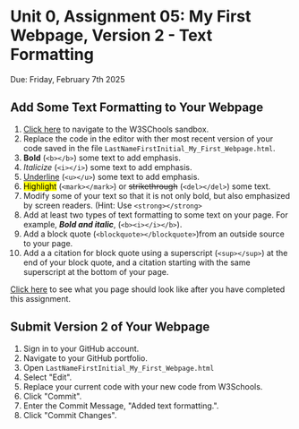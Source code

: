 # Unit 0, Assignment 05: My First Webpage, Version 2 - Text Formatting
Due: Friday, February 7th 2025

## Add Some Text Formatting to Your Webpage

1. [Click here](https://www.w3schools.com/html/tryit.asp?filename=tryhtml_intro) to navigate to the W3SChools sandbox.
2. Replace the code in the editor with ther most recent version of your code saved in the file `LastNameFirstInitial_My_First_Webpage.html`.
3. **Bold** (`<b></b>`) some text to add emphasis.
4. *Italicize* (`<i></i>`) some text to add emphasis.
5. <ins>Underline</ins> (`<u></u>`) some text to add emphasis.
6. <mark>Highlight</mark> (`<mark></mark>`) or <del>strikethrough</del> (`<del></del>`) some text.
7. Modify some of your text so that it is not only bold, but also emphasized by screen readers. (Hint: Use `<strong></strong>`
8. Add at least two types of text formatting to some text on your page.  For example, ***Bold and italic***, (`<b><i></i></b>`).
9. Add a block quote (`<blockquote></blockquote>`)from an outside source to your page.
10. Add a a citation for block quote using a superscript (`<sup></sup>`) at the end of your block quote, and a citation starting with the same superscript at the bottom of your page.    

[Click here](https://mrjswotinsky.github.io/HTML_v2_sample.html) to see what you page should look like after you have completed this assignment.

## Submit Version 2 of Your Webpage

1. Sign in to your GitHub account.
2. Navigate to your GitHub portfolio.
3. Open `LastNameFirstInitial_My_First_Webpage.html`
4. Select "Edit".
5. Replace your current code with your new code from W3Schools.
6. Click "Commit".
7. Enter the Commit Message, "Added text formatting.".
8. Click "Commit Changes".
